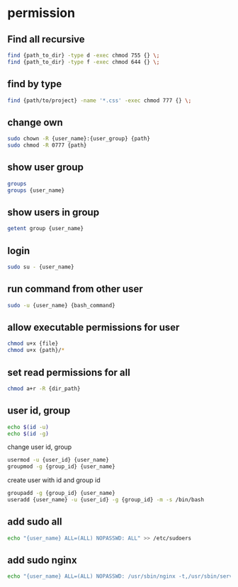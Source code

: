 # permission

## Find all recursive

```sh
find {path_to_dir} -type d -exec chmod 755 {} \;
find {path_to_dir} -type f -exec chmod 644 {} \;
```


## find by type

```sh
find {path/to/project} -name '*.css' -exec chmod 777 {} \;
```

## change own

```sh
sudo chown -R {user_name}:{user_group} {path}
sudo chmod -R 0777 {path}
```


## show user group

```sh
groups
groups {user_name}
```

## show users in group

```sh
getent group {user_name}
```

## login

```sh
sudo su - {user_name}
```

## run command from other user

```sh
sudo -u {user_name} {bash_command}
```

## allow executable permissions for user

```sh
chmod u+x {file}
chmod u+x {path}/*
```

## set read permissions for all

```sh
chmod a+r -R {dir_path}
```

## user id, group

```sh
echo $(id -u)
echo $(id -g)
```

change user id, group
```sh
usermod -u {user_id} {user_name}
groupmod -g {group_id} {user_name}
```

create user with id and group id
```sh
groupadd -g {group_id} {user_name}
useradd {user_name} -u {user_id} -g {group_id} -m -s /bin/bash
```


## add sudo all

```sh
echo "{user_name} ALL=(ALL) NOPASSWD: ALL" >> /etc/sudoers
```

## add sudo nginx

```sh
echo "{user_name} ALL=(ALL) NOPASSWD: /usr/sbin/nginx -t,/usr/sbin/service nginx reload,/usr/sbin/service nginx restart" >> /etc/sudoers
```
